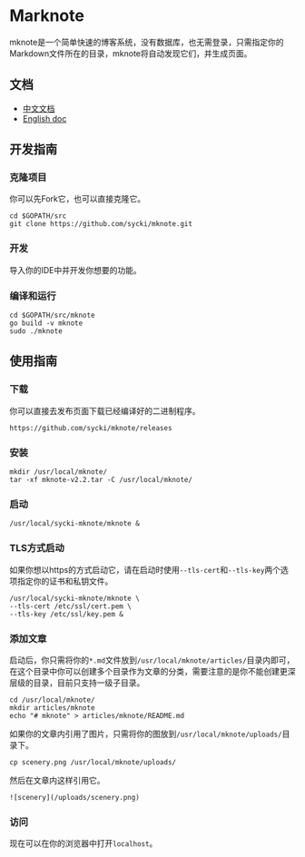 # Marknote
mknote是一个简单快速的博客系统，没有数据库，也无需登录，只需指定你的Markdown文件所在的目录，mknote将自动发现它们，并生成页面。

## 文档
* [中文文档](https://github.com/sycki/mknote/README-CH.md)
* [English doc](https://github.com/sycki/mknote)

## 开发指南
### 克隆项目
你可以先Fork它，也可以直接克隆它。
```
cd $GOPATH/src
git clone https://github.com/sycki/mknote.git
```

### 开发
导入你的IDE中并开发你想要的功能。

### 编译和运行
```
cd $GOPATH/src/mknote
go build -v mknote
sudo ./mknote
```

## 使用指南
### 下载
你可以直接去发布页面下载已经编译好的二进制程序。
```
https://github.com/sycki/mknote/releases
```

### 安装
```
mkdir /usr/local/mknote/
tar -xf mknote-v2.2.tar -C /usr/local/mknote/
```

### 启动
```
/usr/local/sycki-mknote/mknote &
```

### TLS方式启动
如果你想以https的方式启动它，请在启动时使用`--tls-cert`和`--tls-key`两个选项指定你的证书和私钥文件。
```
/usr/local/sycki-mknote/mknote \
--tls-cert /etc/ssl/cert.pem \
--tls-key /etc/ssl/key.pem &
```

### 添加文章
启动后，你只需将你的`*.md`文件放到`/usr/local/mknote/articles/`目录内即可，在这个目录中你可以创建多个目录作为文章的分类，需要注意的是你不能创建更深层级的目录，目前只支持一级子目录。
```
cd /usr/local/mknote/
mkdir articles/mknote
echo "# mknote" > articles/mknote/README.md
```

如果你的文章内引用了图片，只需将你的图放到`/usr/local/mknote/uploads/`目录下。
```
cp scenery.png /usr/local/mknote/uploads/
```

然后在文章内这样引用它。
```
![scenery](/uploads/scenery.png)
```

### 访问
现在可以在你的浏览器中打开`localhost`。
